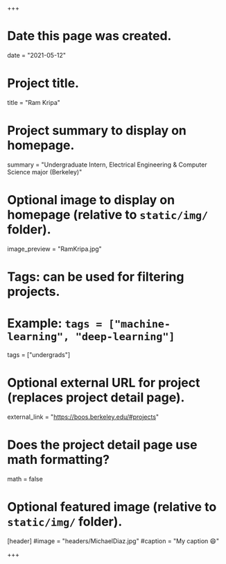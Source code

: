 +++
# Date this page was created.
date = "2021-05-12"

# Project title.
title = "Ram Kripa"

# Project summary to display on homepage.
summary = "Undergraduate Intern, Electrical Engineering & Computer Science major (Berkeley)"

# Optional image to display on homepage (relative to `static/img/` folder).
image_preview = "RamKripa.jpg"

# Tags: can be used for filtering projects.
# Example: `tags = ["machine-learning", "deep-learning"]`
tags = ["undergrads"]

# Optional external URL for project (replaces project detail page).
external_link = "https://boos.berkeley.edu/#projects"

# Does the project detail page use math formatting?
math = false

# Optional featured image (relative to `static/img/` folder).
[header]
#image = "headers/MichaelDiaz.jpg"
#caption = "My caption :smile:"

+++


